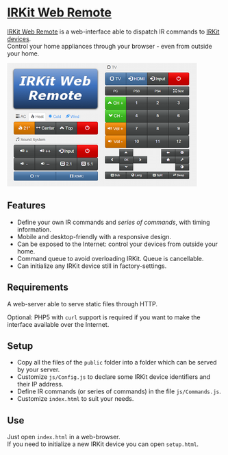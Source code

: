 ﻿# [IRKit Web Remote](http://www.adriancourreges.com/projects/irkit-web-remote/)

[IRKit Web Remote](http://www.adriancourreges.com/projects/irkit-web-remote/) is a web-interface able to dispatch IR commands to [IRKit devices](http://getirkit.com).  
Control your home appliances through your browser - even from outside your home.

![Screenshot](/media/irkit_web_remote.png)

## Features

* Define your own IR commands and *series of commands*, with timing information.
* Mobile and desktop-friendly with a responsive design.
* Can be exposed to the Internet: control your devices from outside your home.
* Command queue to avoid overloading IRKit. Queue is cancellable.
* Can initialize any IRKit device still in factory-settings.


## Requirements

A web-server able to serve static files through HTTP.

Optional: PHP5 with `curl` support is required if you want to make the interface available over the Internet.

## Setup

- Copy all the files of the `public` folder into a folder which can be served by your server.
- Customize `js/Config.js` to declare some IRKit device identifiers and their IP address.
- Define IR commands (or series of commands) in the file `js/Commands.js`.
- Customize `index.html` to suit your needs.

## Use

Just open `index.html` in a web-browser.  
If you need to initialize a new IRKit device you can open `setup.html`.

